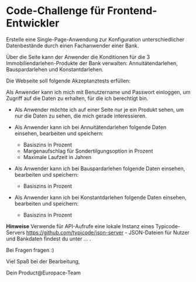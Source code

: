 # Code-Challenge für Frontend-Entwickler

Erstelle eine Single-Page-Anwendung zur Konfiguration unterschiedlicher Datenbestände durch einen Fachanwender einer Bank.

Über die Seite kann der Anwender die Konditionen für die 3 Immobiliendarlehen-Produkte der Bank verwalten: Annuitätendarlehen, Bauspardarlehen und Konstantdarlehen.

Die Webseite soll folgende Akzeptanztests erfüllen:

Als Anwender kann ich mich mit Benutzername und Passwort einloggen, um Zugriff auf die Daten zu erhalten, für die ich berechtigt bin.

* Als Anwender möchte ich auf einer Seite nur je ein Produkt sehen, um nur die Daten zu sehen, die mich gerade interessieren.

* Als Anwender kann ich bei Annuitätendarlehen folgende Daten einsehen, bearbeiten und speichern:
  * Basiszins in Prozent
  * Margenaufschlag für Sondertilgungsoption in Prozent
  * Maximale Laufzeit in Jahren

* Als Anwender kann ich bei Bauspardarlehen folgende Daten einsehen, bearbeiten und speichern:
  * Basiszins in Prozent

* Als Anwender kann ich bei Konstantdarlehen folgende Daten einsehen, bearbeiten und speichern:
  * Basiszins in Prozent


**Hinweise**
Verwende für API-Aufrufe eine lokale Instanz eines Typicode-Servers https://github.com/typicode/json-server - JSON-Dateien für Nutzer und Bankdaten findest du unter … .


Bei Fragen fragen :)


Viel Spaß bei der Bearbeitung,

Dein Product@Europace-Team
